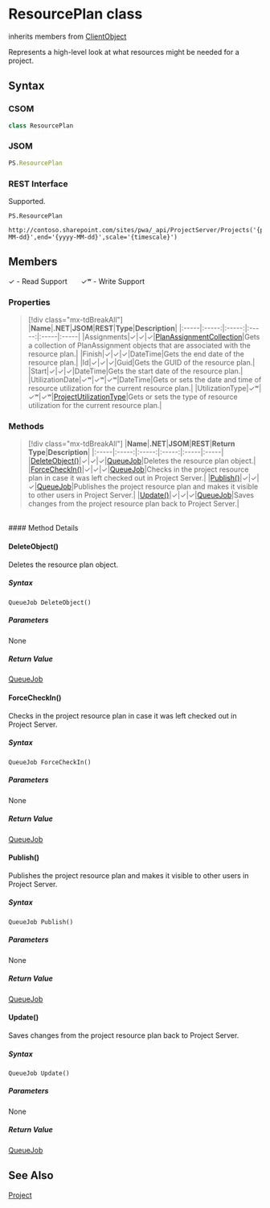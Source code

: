 [comment]: # (Name:ResourcePlan)
[comment]: # (Name:Microsoft.ProjectServer.ResourcePlan)
[comment]: # (Type:class)
[comment]: # (Status:Verified)

# <a name="name"></a>ResourcePlan class

inherits members from [ClientObject](https://msdn.microsoft.com/en-us/library/microsoft.sharepoint.client.clientobject.aspx)<br/>

<a name="description"></a>Represents a high-level look at what resources might be needed for a project.

## <a name="syntax"></a>Syntax

### CSOM

```cs
class ResourcePlan 
```
### JSOM

```javascript
PS.ResourcePlan
```
### REST Interface

Supported.

```
PS.ResourcePlan

http://contoso.sharepoint.com/sites/pwa/_api/ProjectServer/Projects('{projectid}')/GetResourcePlanByUrl(start='{yyyy-MM-dd}',end='{yyyy-MM-dd}',scale='{timescale}')
```

## <a name="members"></a>Members


&#x2713; - Read Support &nbsp;&nbsp;&nbsp;&nbsp;&nbsp;&nbsp;&#x2713;&#x02B7; - Write Support

### <a name="properties"></a>Properties
> [!div class="mx-tdBreakAll"]
|**Name**|**.NET**|**JSOM**|**REST**|**Type**|**Description**|
|:-----|:-----:|:-----:|:-----:|:-----|:-----|
|<a name="Assignments"></a>Assignments|&#x2713;|&#x2713;|&#x2713;|[PlanAssignmentCollection](PlanAssignmentCollection.md)|Gets a collection of PlanAssignment objects that are associated with the resource plan.|
|<a name="Finish"></a>Finish|&#x2713;|&#x2713;|&#x2713;|DateTime|Gets the end date of the resource plan.|
|<a name="Id"></a>Id|&#x2713;|&#x2713;|&#x2713;|Guid|Gets the GUID of the resource plan.|
|<a name="Start"></a>Start|&#x2713;|&#x2713;|&#x2713;|DateTime|Gets the start date of the resource plan.|
|<a name="UtilizationDate"></a>UtilizationDate|&#x2713;&#x02B7;|&#x2713;&#x02B7;|&#x2713;&#x02B7;|DateTime|Gets or sets the date and time of resource utilization for the current resource plan.|
|<a name="UtilizationType"></a>UtilizationType|&#x2713;&#x02B7;|&#x2713;&#x02B7;|&#x2713;&#x02B7;|[ProjectUtilizationType](ProjectUtilizationType.md)|Gets or sets the type of resource utilization for the current resource plan.|

### <a name="methods"></a>Methods
> [!div class="mx-tdBreakAll"]
|**Name**|**.NET**|**JSOM**|**REST**|**Return Type**|**Description**|
|:-----|:-----:|:-----:|:-----:|:-----|:-----|
|[DeleteObject()](#DeleteObject__)|&#x2713;|&#x2713;|&#x2713;|[QueueJob](QueueJob.md)|Deletes the resource plan object.|
|[ForceCheckIn()](#ForceCheckIn__)|&#x2713;|&#x2713;|&#x2713;|[QueueJob](QueueJob.md)|Checks in the project resource plan in case it was left checked out in Project Server.|
|[Publish()](#Publish__)|&#x2713;|&#x2713;|&#x2713;|[QueueJob](QueueJob.md)|Publishes the project resource plan and makes it visible to other users in Project Server.|
|[Update()](#Update__)|&#x2713;|&#x2713;|&#x2713;|[QueueJob](QueueJob.md)|Saves changes from the project resource plan back to Project Server.|

<br/>
#### Method Details

#### <a name="DeleteObject__"></a>DeleteObject()
 
Deletes the resource plan object.

##### Syntax

```
QueueJob DeleteObject()
```

##### Parameters

None

##### Return Value

[QueueJob](QueueJob.md)

#### <a name="ForceCheckIn__"></a>ForceCheckIn()
 
Checks in the project resource plan in case it was left checked out in Project Server.

##### Syntax

```
QueueJob ForceCheckIn()
```

##### Parameters

None

##### Return Value

[QueueJob](QueueJob.md)

#### <a name="Publish__"></a>Publish()
 
Publishes the project resource plan and makes it visible to other users in Project Server.

##### Syntax

```
QueueJob Publish()
```

##### Parameters

None

##### Return Value

[QueueJob](QueueJob.md)

#### <a name="Update__"></a>Update()
 
Saves changes from the project resource plan back to Project Server.

##### Syntax

```
QueueJob Update()
```

##### Parameters

None

##### Return Value

[QueueJob](QueueJob.md)

## <a name="seeAlso"></a>See Also

[Project](Project.md)<br/>
